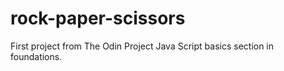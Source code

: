 # rock-paper-scissors
First project from The Odin Project Java Script basics section in foundations.
